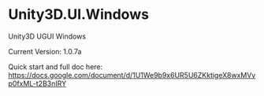 # Unity3D.UI.Windows
Unity3D UGUI Windows

Current Version: 1.0.7a

Quick start and full doc here:
https://docs.google.com/document/d/1U1We9b9x6UR5U6ZKktigeX8wxMVvp0fxML-t2B3nIRY
